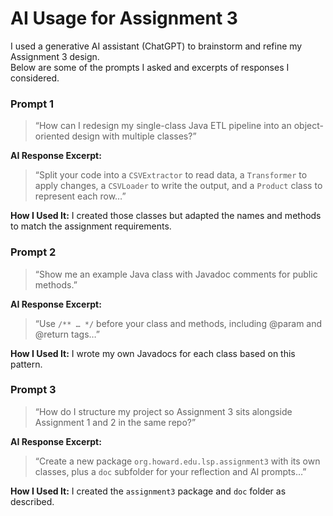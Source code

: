 # AI Usage for Assignment 3

I used a generative AI assistant (ChatGPT) to brainstorm and refine my Assignment 3 design.  
Below are some of the prompts I asked and excerpts of responses I considered.



### Prompt 1
> “How can I redesign my single-class Java ETL pipeline into an object-oriented design with multiple classes?”

**AI Response Excerpt:**
> “Split your code into a `CSVExtractor` to read data, a `Transformer` to apply changes, a `CSVLoader` to write the output, and a `Product` class to represent each row…”

**How I Used It:**
I created those classes but adapted the names and methods to match the assignment requirements.



### Prompt 2
> “Show me an example Java class with Javadoc comments for public methods.”

**AI Response Excerpt:**
> “Use `/** … */` before your class and methods, including @param and @return tags…”

**How I Used It:**
I wrote my own Javadocs for each class based on this pattern.



### Prompt 3
> “How do I structure my project so Assignment 3 sits alongside Assignment 1 and 2 in the same repo?”

**AI Response Excerpt:**
> “Create a new package `org.howard.edu.lsp.assignment3` with its own classes, plus a `doc` subfolder for your reflection and AI prompts…”

**How I Used It:**
I created the `assignment3` package and `doc` folder as described.



